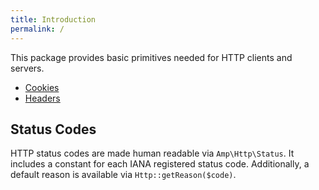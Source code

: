 ```yaml
---
title: Introduction
permalink: /
---
```

This package provides basic primitives needed for HTTP clients and servers.

 - [Cookies](./cookies.md)
 - [Headers](./headers.md)
 
## Status Codes

HTTP status codes are made human readable via `Amp\Http\Status`.
It includes a constant for each IANA registered status code.
Additionally, a default reason is available via `Http::getReason($code)`. 
